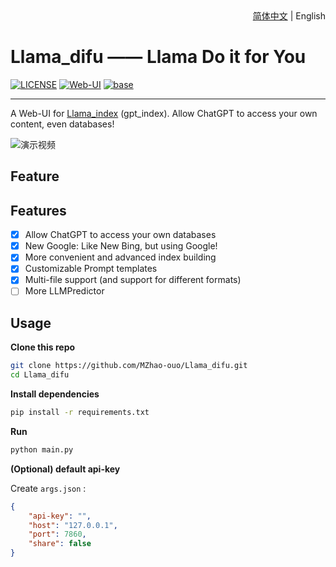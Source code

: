 <div align="right">
  <!-- Language: -->
  <a title="Chinese" href="README.md">简体中文</a> | English
</div>

# Llama_difu —— Llama Do it for You

[![LICENSE](https://img.shields.io/github/license/MZhao-ouo/Llama_difu)](https://github.com/MZhao-ouo/Llama_difu/blob/main/LICENSE)
[![Web-UI](https://img.shields.io/badge/WebUI-Gradio-fb7d1a?style=flat)](https://gradio.app/)
[![base](https://img.shields.io/badge/Base-Llama_index-cdc4d6?style=flat&logo=github)](https://github.com/jerryjliu/gpt_index)

---

A Web-UI for [Llama_index](https://github.com/jerryjliu/gpt_index) (gpt_index). Allow ChatGPT to access your own content, even databases!

![演示视频](https://user-images.githubusercontent.com/70903329/225239555-a29fa01b-e7ba-4041-bbce-187ac3f7d333.gif)

## Feature

## Features

- [X] Allow ChatGPT to access your own databases
- [X] New Google: Like New Bing, but using Google!
- [X] More convenient and advanced index building
- [X] Customizable Prompt templates
- [X] Multi-file support (and support for different formats)
- [ ] More LLMPredictor

## Usage

**Clone this repo**

```bash
git clone https://github.com/MZhao-ouo/Llama_difu.git
cd Llama_difu
```

**Install dependencies**

```bash
pip install -r requirements.txt
```

**Run**

```bash
python main.py
```

**(Optional) default api-key**

Create  `args.json` :

```json
{
    "api-key": "",
    "host": "127.0.0.1",
    "port": 7860,
    "share": false
}
```

